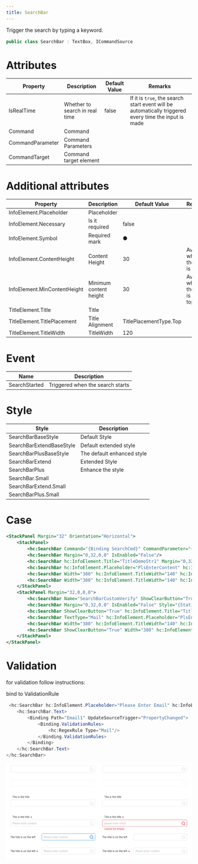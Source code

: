 ```yaml
---
title: SearchBar
---
```


Trigger the search by typing a keyword.

```cs
public class SearchBar : TextBox, ICommandSource
```

# Attributes
|Property|Description|Default Value|Remarks|
|-|-|-|-|
|IsRealTime|Whether to search in real time|false|If it is `true`, the search start event will be automatically triggered every time the input is made|
|Command|Command|||
|CommandParameter|Command Parameters|||
|CommandTarget|Command target element||||

# Additional attributes
|Property|Description|Default Value|Remarks|
|-|-|-|-|
|InfoElement.Placeholder|Placeholder|||
|InfoElement.Necessary|Is it required|false||
|InfoElement.Symbol|Required mark|●||
|InfoElement.ContentHeight|Content Height|30|Available when the title is above|
|InfoElement.MinContentHeight|Minimum content height|30|Available when the title is on the top|
|TitleElement.Title|Title|||
|TitleElement.TitlePlacement|Title Alignment|TitlePlacementType.Top||
|TitleElement.TitleWidth|TitleWidth|120|||

# Event
|Name|Description|
|-|-|
| SearchStarted | Triggered when the search starts |

# Style
|Style|Description|
|-|-|
|SearchBarBaseStyle|Default Style|
|SearchBarExtendBaseStyle|Default extended style|
|SearchBarPlusBaseStyle|The default enhanced style|
|SearchBarExtend|Extended Style|
|SearchBarPlus|Enhance the style|
|SearchBar.Small||
|SearchBarExtend.Small||
|SearchBarPlus.Small||

# Case

```xml
<StackPanel Margin="32" Orientation="Horizontal">
    <StackPanel>
        <hc:SearchBar Command="{Binding SearchCmd}" CommandParameter="{Binding Text,RelativeSource={RelativeSource Self"/>
        <hc:SearchBar Margin="0,32,0,0" IsEnabled="False"/>
        <hc:SearchBar hc:InfoElement.Title="TitleDemoStr1" Margin="0,32,0,0" Style="{StaticResource SearchBarExtend}"/>
        <hc:SearchBar hc:InfoElement.Placeholder="PlsEnterContent" hc:InfoElement.Title="TitleDemoStr1" Margin="0,32,0,0" hc:InfoElement.Necessary="True" Style="{StaticResource SearchBarExtend}"/>
        <hc:SearchBar Width="380" hc:InfoElement.TitleWidth="140" hc:InfoElement.Placeholder="PlsEnterContent" hc:InfoElement.TitlePlacement="Left" hc:InfoElement.Title="TitleDemoStr3" Style="{StaticResource SearchBarExtend}" Margin="0,32,0,0"/>
        <hc:SearchBar Width="380" hc:InfoElement.TitleWidth="140" hc:InfoElement.Placeholder="PlsEnterContent" hc:InfoElement.TitlePlacement="Left" hc:InfoElement.Title="TitleDemoStr3" Style="{StaticResource SearchBarExtend}" hc:InfoElement.Necessary="True" Margin="0,32,0,0"/>
    </StackPanel>
    <StackPanel Margin="32,0,0,0">
        <hc:SearchBar Name="SearchBarCustomVerify" ShowClearButton="True" Style="{StaticResource SearchBarPlus}"/>
        <hc:SearchBar Margin="0,32,0,0" IsEnabled="False" Style="{StaticResource SearchBarPlus}"/>
        <hc:SearchBar ShowClearButton="True" hc:InfoElement.Title="TitleDemoStr1" Margin="0,32,0,0" Style="{StaticResource SearchBarPlus}"/>
        <hc:SearchBar TextType="Mail" hc:InfoElement.Placeholder="PlsEnterEmail" hc:InfoElement.Title="TitleDemoStr1" Margin="0,32,0,0" hc:InfoElement.Necessary="True" Style="{StaticResource SearchBarPlus}"/>
        <hc:SearchBar Width="380" hc:InfoElement.TitleWidth="140" hc:InfoElement.TitlePlacement="Left" hc:InfoElement.Title="TitleDemoStr3" Style="{StaticResource SearchBarPlus}" Margin="0,32,0,0"/>
        <hc:SearchBar ShowClearButton="True" Width="380" hc:InfoElement.TitleWidth="140" hc:InfoElement.Placeholder="PlsEnterContent" hc:InfoElement.TitlePlacement="Left" hc:InfoElement.Title="TitleDemoStr3" Style="{StaticResource SearchBarPlus}" hc:InfoElement.Necessary="True" Margin="0,32,0,0"/>
    </StackPanel>
</StackPanel>
```

# Validation
for validation follow instructions:

bind to ValidationRule
```cs
 <hc:SearchBar hc:InfoElement.Placeholder="Please Enter Email" hc:InfoElement.Title="Title" Margin="0,32,0,0" hc:InfoElement.Necessary="True" Style="{StaticResource SearchBarPlus}">
    <hc:SearchBar.Text>
        <Binding Path="Email1" UpdateSourceTrigger="PropertyChanged">
            <Binding.ValidationRules>
                <hc:RegexRule Type="Mail"/>
            </Binding.ValidationRules>
        </Binding>
    </hc:SearchBar.Text>
</hc:SearchBar>
```

![SearchBar](https://raw.githubusercontent.com/HandyOrg/HandyOrgResource/master/HandyControl/Resources/SearchBar.png)